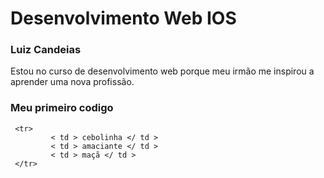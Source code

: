 # Desenvolvimento Web IOS

### Luiz Candeias

Estou no curso de desenvolvimento web porque meu irmão me inspirou a aprender uma nova profissão.

### Meu primeiro codigo

```
 <tr>​​
         < td > cebolinha </ td >
         < td > amaciante </ td >
         < td > maçã </ td >
 </tr>

```
